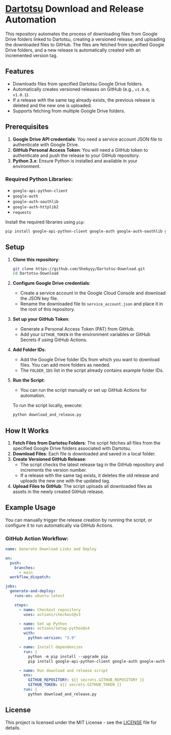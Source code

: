 # [Dartotsu](https://github.com/aayush2622/Dartotsu) Download and Release Automation

This repository automates the process of downloading files from Google Drive folders linked to Dartotsu, creating a versioned release, and uploading the downloaded files to GitHub. The files are fetched from specified Google Drive folders, and a new release is automatically created with an incremented version tag.

## Features
- Downloads files from specified Dartotsu Google Drive folders.
- Automatically creates versioned releases on GitHub (e.g., `v1.0.0`, `v1.0.1`).
- If a release with the same tag already exists, the previous release is deleted and the new one is uploaded.
- Supports fetching from multiple Google Drive folders.

## Prerequisites

1. **Google Drive API credentials**: You need a service account JSON file to authenticate with Google Drive.
2. **GitHub Personal Access Token**: You will need a GitHub token to authenticate and push the release to your GitHub repository.
3. **Python 3.x**: Ensure Python is installed and available in your environment.

### Required Python Libraries:
- `google-api-python-client`
- `google-auth`
- `google-auth-oauthlib`
- `google-auth-httplib2`
- `requests`

Install the required libraries using `pip`:

```bash
pip install google-api-python-client google-auth google-auth-oauthlib google-auth-httplib2 requests
```

## Setup

1. **Clone this repository**:
   ```bash
   git clone https://github.com/Shebyyy/Dartotsu-Download.git
   cd Dartotsu-Download
   ```

2. **Configure Google Drive credentials**:
   - Create a service account in the Google Cloud Console and download the JSON key file.
   - Rename the downloaded file to `service_account.json` and place it in the root of this repository.

3. **Set up your GitHub Token**:
   - Generate a Personal Access Token (PAT) from GitHub.
   - Add your `GITHUB_TOKEN` in the environment variables or GitHub Secrets if using GitHub Actions.

4. **Add Folder IDs**:
   - Add the Google Drive folder IDs from which you want to download files. You can add more folders as needed.
   - The `FOLDER_IDS` list in the script already contains example folder IDs.

5. **Run the Script**:
   - You can run the script manually or set up GitHub Actions for automation.

   To run the script locally, execute:
   ```bash
   python download_and_release.py
   ```

## How It Works

1. **Fetch Files from Dartotsu Folders**: The script fetches all files from the specified Google Drive folders associated with Dartotsu.
2. **Download Files**: Each file is downloaded and saved in a local folder.
3. **Create Versioned GitHub Release**:
   - The script checks the latest release tag in the GitHub repository and increments the version number.
   - If a release with the same tag exists, it deletes the old release and uploads the new one with the updated tag.
4. **Upload Files to GitHub**: The script uploads all downloaded files as assets in the newly created GitHub release.

## Example Usage

You can manually trigger the release creation by running the script, or configure it to run automatically via GitHub Actions.

### GitHub Action Workflow:

```yaml
name: Generate Download Links and Deploy

on:
  push:
    branches:
      - main
  workflow_dispatch:

jobs:
  generate-and-deploy:
    runs-on: ubuntu-latest

    steps:
      - name: Checkout repository
        uses: actions/checkout@v3

      - name: Set up Python
        uses: actions/setup-python@v4
        with:
          python-version: "3.9"

      - name: Install dependencies
        run: |
          python -m pip install --upgrade pip
          pip install google-api-python-client google-auth google-auth-oauthlib google-auth-httplib2 requests

      - name: Run download and release script
        env:
          GITHUB_REPOSITORY: ${{ secrets.GITHUB_REPOSITORY }}
          GITHUB_TOKEN: ${{ secrets.GITHUB_TOKEN }}
        run: |
          python download_and_release.py
```

## License

This project is licensed under the MIT License - see the [LICENSE](LICENSE) file for details.
